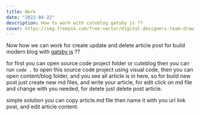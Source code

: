```yaml
---
title: Work
date: "2022-04-22"
description: How to work with cuteblog gatsby js ??
cover: https://img.freepik.com/free-vector/digital-designers-team-drawing-with-pen-computer-monitor_74855-10586.jpg?size=626&ext=jpg&ga=GA1.2.1532309988.1650879275
---
```


Now how we can work for create update and delete article post for build modern blog with [gatsby js](https://www.gatsbyjs.com/) ??

for first you can open source code project folder or cuteblog then you can run `code .` to open this source code project using visual code, then you can open content/blog folder, and you see all article is in here, so for build new post just create new md files, and write your article, for edit click on md file and change with you needed, for delete just delete post article.

simple solution you can copy article.md file then name it with you url link post, and edit article content.